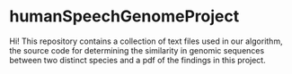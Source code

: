 # humanSpeechGenomeProject

Hi! This repository contains a collection of text files used in our algorithm, the source code for determining the similarity in genomic sequences between two distinct species and a pdf of the findings in this project.
